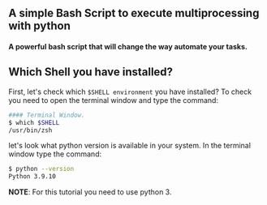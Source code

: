 ## A simple Bash Script to execute multiprocessing with python

#### A powerful bash script that will change the way automate your tasks.




## Which Shell you have installed?

First, let's check which ```$SHELL environment``` you have installed? To check you need to open the terminal window and type the command:

```bash
#### Terminal Window.
$ which $SHELL
/usr/bin/zsh
```

let's look what python version is available in your system. In the terminal window type the command:

```bash
$ python --version
Python 3.9.10
```

**NOTE**: For this tutorial you need to use python 3.


